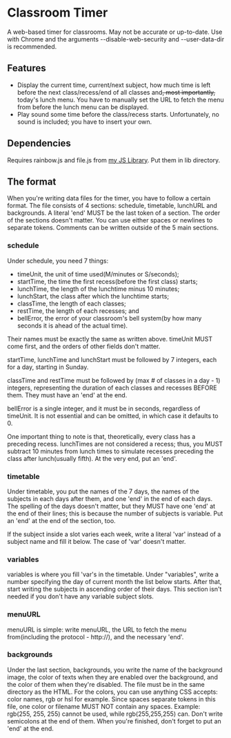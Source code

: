 # Classroom Timer
A web-based timer for classrooms. May not be accurate or up-to-date. Use with Chrome and the arguments --disable-web-security and --user-data-dir is recommended.

## Features
- Display the current time, current/next subject, how much time is left before the next class/recess/end of all classes and<del>, most importantly,</del> today's lunch menu. You have to manually set the URL to fetch the menu from before the lunch menu can be displayed.
- Play sound some time before the class/recess starts. Unfortunately, no sound is included; you have to insert your own.

## Dependencies
Requires rainbow.js and file.js from [my JS Library](https://github.com/ThisIsPIRI/js-library). Put them in lib directory.

## The format
When you're writing data files for the timer, you have to follow a certain format. The file consists of 4 sections: schedule, timetable, lunchURL and backgrounds. A literal 'end' MUST be the last token of a section. The order of the sections doesn't matter. You can use either spaces or newlines to separate tokens. Comments can be written outside of the 5 main sections.

### schedule
Under schedule, you need 7 things:

- timeUnit, the unit of time used(M/minutes or S/seconds);
- startTime, the time the first recess(before the first class) starts;
- lunchTime, the length of the lunchtime minus 10 minutes;
- lunchStart, the class after which the lunchtime starts;
- classTime, the length of each classes;
- restTime, the length of each recesses; and
- bellError, the error of your classroom's bell system(by how many seconds it is ahead of the actual time).

Their names must be exactly the same as written above. timeUnit MUST come first, and the orders of other fields don't matter.

startTime, lunchTime and lunchStart must be followed by 7 integers, each for a day, starting in Sunday.

classTime and restTime must be followed by (max # of classes in a day - 1) integers, representing the duration of each classes and recesses BEFORE them. They must have an 'end' at the end.

bellError is a single integer, and it must be in seconds, regardless of timeUnit. It is not essential and can be omitted, in which case it defaults to 0.

One important thing to note is that, theoretically, every class has a preceding recess. lunchTimes are not considered a recess; thus, you MUST subtract 10 minutes from lunch times to simulate recesses preceding the class after lunch(usually fifth). At the very end, put an 'end'.

### timetable
Under timetable, you put the names of the 7 days, the names of the subjects in each days after them, and one 'end' in the end of each days. The spelling of the days doesn't matter, but they MUST have one 'end' at the end of their lines; this is because the number of subjects is variable. Put an 'end' at the end of the section, too.

If the subject inside a slot varies each week, write a literal 'var' instead of a subject name and fill it below. The case of 'var' doesn't matter.

### variables
variables is where you fill 'var's in the timetable. Under "variables", write a number specifying the day of current month the list below starts. After that, start writing the subjects in ascending order of their days. This section isn't needed if you don't have any variable subject slots.

### menuURL
menuURL is simple: write menuURL, the URL to fetch the menu from(including the protocol - http://), and the necessary 'end'.

### backgrounds
Under the last section, backgrounds, you write the name of the background image, the color of texts when they are enabled over the background, and the color of them when they're disabled. The file must be in the same directory as the HTML. For the colors, you can use anything CSS accepts: color names, rgb or hsl for example. Since spaces separate tokens in this file, one color or filename MUST NOT contain any spaces. Example: rgb(255, 255, 255) cannot be used, while rgb(255,255,255) can. Don't write semicolons at the end of them. When you're finished, don't forget to put an 'end' at the end.